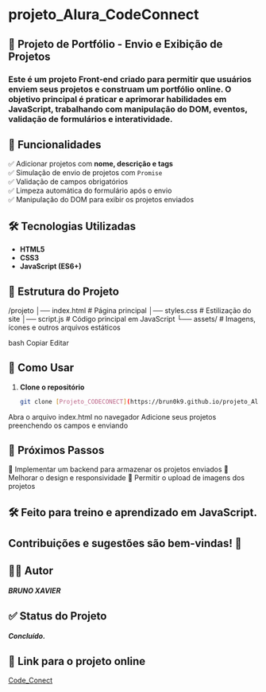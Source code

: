 # projeto_Alura_CodeConnect

## 🚀 Projeto de Portfólio - Envio e Exibição de Projetos  

### Este é um **projeto Front-end** criado para permitir que usuários enviem seus projetos e construam um portfólio online. O objetivo principal é **praticar e aprimorar habilidades em JavaScript**, trabalhando com manipulação do DOM, eventos, validação de formulários e interatividade.  

## 🎯 Funcionalidades  

✅ Adicionar projetos com **nome, descrição e tags**  
✅ Simulação de envio de projetos com `Promise`  
✅ Validação de campos obrigatórios  
✅ Limpeza automática do formulário após o envio  
✅ Manipulação do DOM para exibir os projetos enviados  

## 🛠️ Tecnologias Utilizadas  

- **HTML5**  
- **CSS3**  
- **JavaScript (ES6+)**  

## 📂 Estrutura do Projeto  

/projeto │── index.html # Página principal │── styles.css # Estilização do site │── script.js # Código principal em JavaScript └── assets/ # Imagens, ícones e outros arquivos estáticos

bash
Copiar
Editar

## 🚀 Como Usar  

1. **Clone o repositório**  
   ```sh
   git clone [Projeto_CODECONECT](https://brun0k9.github.io/projeto_Alura_CodeConnect/)
Abra o arquivo index.html no navegador
Adicione seus projetos preenchendo os campos e enviando

## 📌 Próximos Passos
🔹 Implementar um backend para armazenar os projetos enviados
🔹 Melhorar o design e responsividade
🔹 Permitir o upload de imagens dos projetos

## 🛠️ Feito para treino e aprendizado em JavaScript.
## Contribuições e sugestões são bem-vindas! 🚀

## 👨‍💻 Autor 

##### BRUNO XAVIER

## ✅ Status do Projeto 

##### Concluído.

## 🔗 Link para o projeto online 

[Code_Conect](https://brun0k9.github.io/projeto_Alura_CodeConnect/)

